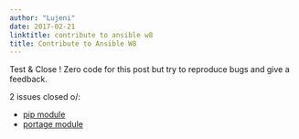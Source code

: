 ```yaml
---
author: "Lujeni"
date: 2017-02-21
linktitle: contribute to ansible w8
title: Contribute to Ansible W8
---
```


Test & Close !
Zero code for this post but try to reproduce bugs and give a feedback.

2 issues closed o/:

- [pip module](https://github.com/ansible/ansible/issues/19838)
- [portage module](https://github.com/ansible/ansible/issues/18982)
